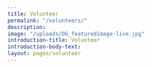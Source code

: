 ```yaml
---
title: Volunteer
permalink: "/volunteers/"
description: 
image: "/uploads/OG_featuredimage-live.jpg"
introduction-title: Volunteer
introduction-body-text: 
layout: pages/volunteer
---
```


